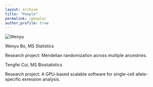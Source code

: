 ```yaml
---
layout: archive
title: "People"
permalink: /people/
author_profile: true
---
```


![Wenyu](/images/Wenyu_photo.jpg "Wenyu")

Wenyu Bo, MS Statistics

Research project: Mendelian randomization across multiple ancestries.

Tengfei Cui, MS Biostatistics

Research project: A GPU-based scalable software for single-cell allele-specific exression analysis.
